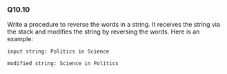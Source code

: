 
### Q10.10

Write a procedure to reverse the words in a string. It receives the string via the stack and modifies the string by reversing the words. Here is an example:
```
input string: Politics in Science
```
```
modified string: Science in Politics
```